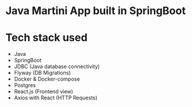 # Java Martini App built in SpringBoot

# Tech stack used
- Java
- SpringBoot
- JDBC (Java database connectivity)
- Flyway (DB Migrations)
- Docker & Docker-compose
- Postgres
- React.js (Frontend view) 
- Axios with React (HTTP Requests)
